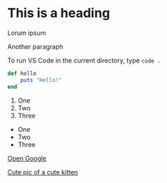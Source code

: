 # This is a heading

Lorum ipsum

Another paragraph

To run VS Code in the current directory, type ```code .```
```rb
def hello
    puts "Hello!"
end
```

1. One
2. Two
3. Three

- One
- Two
- Three

[Open Google](http://google.com)

[Cute pic of a cute kitten](https://images.unsplash.com/photo-1614035030394-b6e5b01e0737?ixlib=rb-1.2.1&ixid=MnwxMjA3fDB8MHxwaG90by1wYWdlfHx8fGVufDB8fHx8&auto=format&fit=crop&w=986&q=80)
